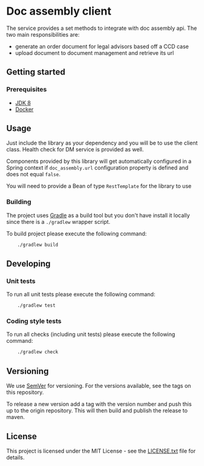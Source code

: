 # Doc assembly client

The service provides a set methods to integrate with doc assembly api.
The two main responsibilities are:
 - generate an order document for legal advisors based off a CCD case
 - upload document to document management and retrieve its url

## Getting started

### Prerequisites

- [JDK 8](https://www.oracle.com/java)
- [Docker](https://www.docker.com)

## Usage

Just include the library as your dependency and you will be to use the client class. Health check for DM service is provided as well.

Components provided by this library will get automatically configured in a Spring context if `doc_assembly.url` configuration property is defined and does not equal `false`.

You will need to provide a Bean of type `RestTemplate` for the library to use

### Building

The project uses [Gradle](https://gradle.org) as a build tool but you don't have install it locally since there is a
`./gradlew` wrapper script.

To build project please execute the following command:

```bash
    ./gradlew build
```

## Developing

### Unit tests

To run all unit tests please execute the following command:

```bash
    ./gradlew test
```

### Coding style tests

To run all checks (including unit tests) please execute the following command:

```bash
    ./gradlew check
```

## Versioning

We use [SemVer](http://semver.org/) for versioning.
For the versions available, see the tags on this repository.

To release a new version add a tag with the version number and push this up to the origin repository. This will then 
build and publish the release to maven.

## License

This project is licensed under the MIT License - see the [LICENSE.txt](LICENSE.txt) file for details.
